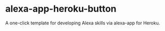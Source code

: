 # alexa-app-heroku-button
A one-click template for developing Alexa skills via alexa-app for Heroku.
